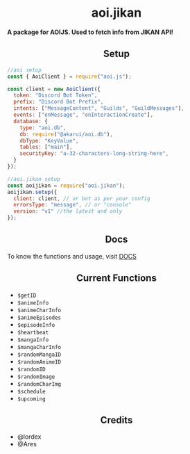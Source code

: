 <h1 align="center">
  aoi.jikan
</h1>
<b>A package for AOIJS. Used to fetch info from JIKAN API!</b>

<h2 align="center">
  Setup
</h2>

```js
//aoi setup
const { AoiClient } = require("aoi.js");

const client = new AoiClient({
  token: "Discord Bot Token",
  prefix: "Discord Bot Prefix",
  intents: ["MessageContent", "Guilds", "GuildMessages"],
  events: ["onMessage", "onInteractionCreate"],
  database: {
    type: "aoi.db",
    db: require("@akarui/aoi.db"),
    dbType: "KeyValue",
    tables: ["main"],
    securityKey: "a-32-characters-long-string-here",
  }
});

//aoi.jikan setup
const aoijikan = require("aoi.jikan");
aoijikan.setup({
  client: client, // or bot as per your config
  errorsType: "message", // or "console"
  version: "v1" //the latest and only
});
```

<h2 align="center">
  Docs
</h2>

To know the functions and usage, visit [DOCS](https://nanotech-wiki.vercel.app/package/aoijikan/)

<h2 align="center">
  Current Functions
</h2>

- `$getID`
- `$animeInfo`
- `$animeCharInfo`
- `$animeEpisodes`
- `$episodeInfo`
- `$heartbeat`
- `$mangaInfo`
- `$mangaCharInfo`
- `$randomMangaID`
- `$randomAnimeID`
- `$randomID`
- `$randomImage`
- `$randomCharImg`
- `$schedule`
- `$upcoming`

<h2 align="center">
  Credits
</h2>

- @lordex
- @Ares